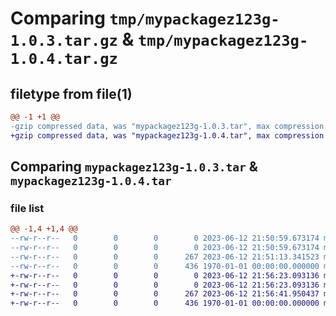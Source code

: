 # Comparing `tmp/mypackagez123g-1.0.3.tar.gz` & `tmp/mypackagez123g-1.0.4.tar.gz`

## filetype from file(1)

```diff
@@ -1 +1 @@
-gzip compressed data, was "mypackagez123g-1.0.3.tar", max compression
+gzip compressed data, was "mypackagez123g-1.0.4.tar", max compression
```

## Comparing `mypackagez123g-1.0.3.tar` & `mypackagez123g-1.0.4.tar`

### file list

```diff
@@ -1,4 +1,4 @@
--rw-r--r--   0        0        0        0 2023-06-12 21:50:59.673174 mypackagez123g-1.0.3/README.md
--rw-r--r--   0        0        0        0 2023-06-12 21:50:59.673174 mypackagez123g-1.0.3/mypackagez123g/__init__.py
--rw-r--r--   0        0        0      267 2023-06-12 21:51:13.341523 mypackagez123g-1.0.3/pyproject.toml
--rw-r--r--   0        0        0      436 1970-01-01 00:00:00.000000 mypackagez123g-1.0.3/PKG-INFO
+-rw-r--r--   0        0        0        0 2023-06-12 21:56:23.093136 mypackagez123g-1.0.4/README.md
+-rw-r--r--   0        0        0        0 2023-06-12 21:56:23.093136 mypackagez123g-1.0.4/mypackagez123g/__init__.py
+-rw-r--r--   0        0        0      267 2023-06-12 21:56:41.950437 mypackagez123g-1.0.4/pyproject.toml
+-rw-r--r--   0        0        0      436 1970-01-01 00:00:00.000000 mypackagez123g-1.0.4/PKG-INFO
```

